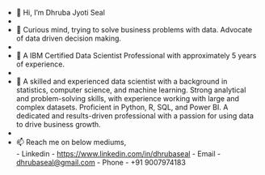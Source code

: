 - 👋 Hi, I’m Dhruba Jyoti Seal
- 
- 👀 Curious mind, trying to solve business problems with data. Advocate of data driven decision making.
- 
- 🌱 A IBM Certified Data Scientist Professional with approximately 5 years of experience.
- 
- 💞️ A skilled and experienced data scientist with a background in statistics, computer science, and machine learning. Strong analytical and problem-solving skills, with experience working with large and complex datasets. Proficient in Python, R, SQL, and Power BI. A dedicated and results-driven professional with a passion for using data to drive business growth.
- 
- 📫 Reach me on below mediums,\
           - Linkedin - https://www.linkedin.com/in/dhrubaseal
           - Email - dhrubaseal@gmail.com
           - Phone - +91 9007974183

<!---
dhrubaseal/dhrubaseal is a ✨ special ✨ repository because its `README.md` (this file) appears on your GitHub profile.
You can click the Preview link to take a look at your changes.
--->
